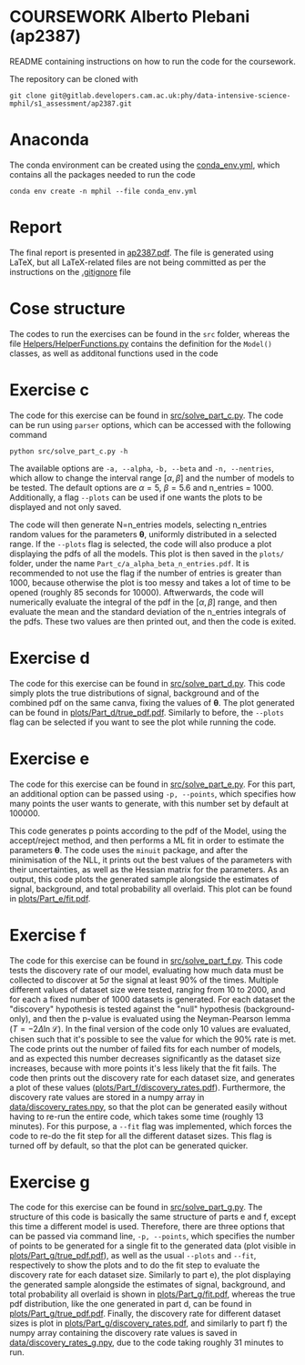 # COURSEWORK Alberto Plebani (ap2387)

README containing instructions on how to run the code for the coursework.

The repository can be cloned with 
```shell
git clone git@gitlab.developers.cam.ac.uk:phy/data-intensive-science-mphil/s1_assessment/ap2387.git
```

# Anaconda 

The conda environment can be created using the [conda_env.yml](https://gitlab.developers.cam.ac.uk/phy/data-intensive-science-mphil/s1_assessment/ap2387/-/blob/main/conda_env.yml), which contains all the packages needed to run the code
```shell
conda env create -n mphil --file conda_env.yml
```

# Report

The final report is presented in [ap2387.pdf](https://gitlab.developers.cam.ac.uk/phy/data-intensive-science-mphil/s1_assessment/ap2387/-/blob/main/ap2387.pdf?ref_type=heads). The file is generated using LaTeX, but all LaTeX-related files are not being committed as per the instructions on the [.gitignore](https://gitlab.developers.cam.ac.uk/phy/data-intensive-science-mphil/s1_assessment/ap2387/-/blob/main/.gitignore?ref_type=heads) file

# Cose structure

The codes to run the exercises can be found in the ```src``` folder, whereas the file [Helpers/HelperFunctions.py](https://gitlab.developers.cam.ac.uk/phy/data-intensive-science-mphil/s1_assessment/ap2387/-/blob/main/Helpers/HelperFunctions.py?ref_type=heads) contains the definition for the ```Model()``` classes, as well as additonal functions used in the code

# Exercise c

The code for this exercise can be found in [src/solve_part_c.py](https://gitlab.developers.cam.ac.uk/phy/data-intensive-science-mphil/s1_assessment/ap2387/-/blob/main/src/solve_part_c.py). The code can be run using ```parser``` options, which can be accessed with the following command
```shell
python src/solve_part_c.py -h
```

The available options are ```-a, --alpha```, ```-b, --beta``` and ```-n, --nentries```, which allow to change the interval range $[\alpha,\beta]$ and the number of models to be tested. The default options are $\alpha=5$, $\beta=5.6$ and n_entries = 1000. Additionally, a flag ```--plots``` can be used if one wants the plots to be displayed and not only saved.

The code will then generate N=n_entries models, selecting n_entries random values for the parameters $\mathbf{\theta}$, uniformly distributed in a selected range. If the ```--plots``` flag is selected, the code will also produce a plot displaying the pdfs of all the models. This plot is then saved in the ```plots/``` folder, under the name ```Part_c/a_alpha_beta_n_entries.pdf```. It is recommended to not use the flag if the number of entries is greater than 1000, because otherwise the plot is too messy and takes a lot of time to be opened (roughly 85 seconds for 10000).
Aftwerwards, the code will numerically evaluate the integral of the pdf in the $[\alpha,\beta]$ range, and then evaluate the mean and the standard deviation of the n_entries integrals of the pdfs. These two values are then printed out, and then the code is exited.


# Exercise d

The code for this exercise can be found in [src/solve_part_d.py](https://gitlab.developers.cam.ac.uk/phy/data-intensive-science-mphil/s1_assessment/ap2387/-/blob/main/src/solve_part_d.py). This code simply plots the true distributions of signal, background and of the combined pdf on the same canva, fixing the values of $\mathbf{\theta}$. The plot generated can be found in [plots/Part_d/true_pdf.pdf](https://gitlab.developers.cam.ac.uk/phy/data-intensive-science-mphil/s1_assessment/ap2387/-/blob/main/plots/Part_d/true_pdf.pdf). Similarly to before, the ```--plots``` flag can be selected if you want to see the plot while running the code.

# Exercise e

The code for this exercise can be found in [src/solve_part_e.py](https://gitlab.developers.cam.ac.uk/phy/data-intensive-science-mphil/s1_assessment/ap2387/-/blob/main/src/solve_part_e.py). For this part, an additional option can be passed using ```-p, --points```, which specifies how many points the user wants to generate, with this number set by default at 100000.

This code generates p points according to the pdf of the Model, using the accept/reject method, and then performs a ML fit in order to estimate the parameters $\mathbf{\theta}$. The code uses the ```minuit``` package, and after the minimisation of the NLL, it prints out the best values of the parameters with their uncertainties, as well as the Hessian matrix for the parameters. As an output, this code plots the generated sample alongside the estimates of signal, background, and total probability all overlaid. This plot can be found in [plots/Part_e/fit.pdf](https://gitlab.developers.cam.ac.uk/phy/data-intensive-science-mphil/s1_assessment/ap2387/-/blob/main/plots/Part_e/fit.pdf).  

# Exercise f

The code for this exercise can be found in [src/solve_part_f.py](https://gitlab.developers.cam.ac.uk/phy/data-intensive-science-mphil/s1_assessment/ap2387/-/blob/main/src/solve_part_f.py). This code tests the discovery rate of our model, evaluating how much data must be collected to discover at $5\sigma$ the signal at least 90% of the times. Multiple different values of dataset size were tested, ranging from 10 to 2000, and for each a fixed number of 1000 datasets is generated. For each dataset the "discovery" hypothesis is tested against the "null" hypothesis (background-only), and then the p-value is evaluated using the Neyman-Pearson lemma ($T=-2\Delta \ln \mathcal{L}$). In the final version of the code only 10 values are evaluated, chisen such that it's possible to see the value for which the 90% rate is met. The code prints out the number of failed fits for each number of models, and as expected this number decreases significantly as the dataset size increases, because with more points it's less likely that the fit fails. The code then prints out the discovery rate for each dataset size, and generates a plot of these values ([plots/Part_f/discovery_rates.pdf](https://gitlab.developers.cam.ac.uk/phy/data-intensive-science-mphil/s1_assessment/ap2387/-/blob/main/plots/Part_f/discovery_rates.pdf)). Furthermore, the discovery rate values are stored in a numpy array in [data/discovery_rates.npy](https://gitlab.developers.cam.ac.uk/phy/data-intensive-science-mphil/s1_assessment/ap2387/-/blob/main/data/discovery_rates.npy), so that the plot can be generated easily without having to re-run the entire code, which takes some time (roughly 13 minutes). For this purpose, a ```--fit``` flag was implemented, which forces the code to re-do the fit step for all the different dataset sizes. This flag is turned off by default, so that the plot can be generated quicker.

# Exercise g

The code for this exercise can be found in [src/solve_part_g.py](https://gitlab.developers.cam.ac.uk/phy/data-intensive-science-mphil/s1_assessment/ap2387/-/blob/main/src/solve_part_g.py). The structure of this code is basically the same structure of parts e and f, except this time a different model is used. Therefore, there are three options that can be passed via command line, ```-p, --points```, which specifies the number of points to be generated for a single fit to the generated data (plot visible in [plots/Part_g/true_pdf.pdf](https://gitlab.developers.cam.ac.uk/phy/data-intensive-science-mphil/s1_assessment/ap2387/-/blob/main/plots/Part_g/true_pdf.pdf)), as well as the usual ```--plots``` and ```--fit```, respectively to show the plots and to do the fit step to evaluate the discovery rate for each dataset size. Similarly to part e), the plot displaying the generated sample alongside the estimates of signal, background, and total probability all overlaid is shown in [plots/Part_g/fit.pdf](https://gitlab.developers.cam.ac.uk/phy/data-intensive-science-mphil/s1_assessment/ap2387/-/blob/main/plots/Part_g/fit.pdf), whereas the true pdf distribution, like the one generated in part d, can be found in [plots/Part_g/true_pdf.pdf](https://gitlab.developers.cam.ac.uk/phy/data-intensive-science-mphil/s1_assessment/ap2387/-/blob/main/plots/Part_g/true_pdf.pdf). Finally, the discovery rate for different dataset sizes is plot in [plots/Part_g/discovery_rates.pdf](https://gitlab.developers.cam.ac.uk/phy/data-intensive-science-mphil/s1_assessment/ap2387/-/blob/main/plots/Part_g/discovery_rate.pdf), and similarly to part f) the numpy array containing the discovery rate values is saved in [data/discovery_rates_g.npy](https://gitlab.developers.cam.ac.uk/phy/data-intensive-science-mphil/s1_assessment/ap2387/-/blob/main/data/discovery_rates_g.npy), due to the code taking roughly 31 minutes to run.